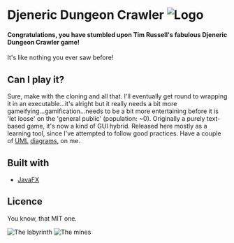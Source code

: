 # Djeneric Dungeon Crawler ![Logo](https://i.imgur.com/akYApg7.png)

#### Congratulations, you have stumbled upon Tim Russell's fabulous Djeneric Dungeon Crawler game!
It's like nothing you ever saw before!<br/>

## Can I play it?

Sure, make with the cloning and all that. I'll eventually get round to wrapping it in an executable...it's alright but it really needs a bit more gameifying...gamification...needs to be a bit more entertaining before it is 'let loose' on the 'general public' (population: ~0). Originally a purely text-based game, it's now a kind of GUI hybrid. Released here mostly as a learning tool, since I've attempted to follow good practices. Have a couple of [UML](https://i.imgur.com/SvZMCXH.jpg) [diagrams](https://i.imgur.com/8nREQea.jpg), on me.

## Built with

* [JavaFX](http://www.oracle.com/technetwork/java/javase/overview/javafx-overview-2158620.html)

## Licence

You know, that MIT one.

![The labyrinth](https://i.imgur.com/ExwneJ2.jpg "The labyrinth....")
![The mines](https://i.imgur.com/Kku5jxJ.jpg "The mines.... Many more levels are available (2!)")